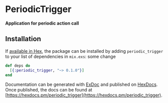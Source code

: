 # PeriodicTrigger

**Application for periodic action call**

## Installation

If [available in Hex](https://hex.pm/docs/publish), the package can be installed
by adding `periodic_trigger` to your list of dependencies in `mix.exs`:
some change
```elixir
def deps do
  [{:periodic_trigger, "~> 0.1.0"}]
end
```

Documentation can be generated with [ExDoc](https://github.com/elixir-lang/ex_doc)
and published on [HexDocs](https://hexdocs.pm). Once published, the docs can
be found at [https://hexdocs.pm/periodic_trigger](https://hexdocs.pm/periodic_trigger).
